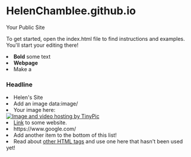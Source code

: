 HelenChamblee.github.io
=====================

Your Public Site

To get started, open the index.html file to find instructions and examples. You'll start your editing there!
  <li><b>Bold</b> some text</li>
  <li><b>Webpage</b>
  <li>Make a <h3>Headline</h3></li>
  <li>Helen's Site</li>
  <li>Add an image data:image/
  <li>Your image here:</li><a href="http://tinypic.com?ref=6760bp" target="_blank"><img src="http://i58.tinypic.com/6760bp.jpg" border="0" alt="Image and video hosting by TinyPic"></a>
  <li><a href="http://www.coceleratoru.com">Link</a> to some website.</li>
  <li>https://www.google.com/</li>
  <li>Add another item to the bottom of this list!</li>
  <li>Read about <a href="http://www.quackit.com/html/tags/">other HTML tags</a> and use one here that hasn't been used yet!</li>
</ol>
